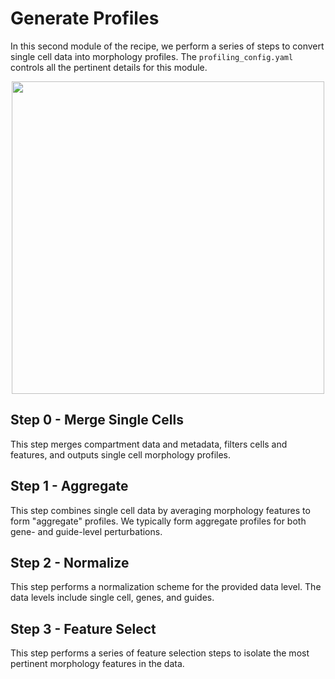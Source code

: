 # Generate Profiles

In this second module of the recipe, we perform a series of steps to convert single cell data into morphology profiles.
The `profiling_config.yaml` controls all the pertinent details for this module.

<p align="center">
<img src="https://raw.githubusercontent.com/broadinstitute/pooled-cell-painting-profiling-recipe/82eaf532e7a3ab145c4b821268c13c531b693dcb/1.generate-profiles/media/profiling_workflow.png" width="500">
</p>

## Step 0 - Merge Single Cells

This step merges compartment data and metadata, filters cells and features, and outputs single cell morphology profiles.

## Step 1 - Aggregate

This step combines single cell data by averaging morphology features to form "aggregate" profiles.
We typically form aggregate profiles for both gene- and guide-level perturbations.

## Step 2 - Normalize

This step performs a normalization scheme for the provided data level.
The data levels include single cell, genes, and guides.

## Step 3 - Feature Select

This step performs a series of feature selection steps to isolate the most pertinent morphology features in the data.
